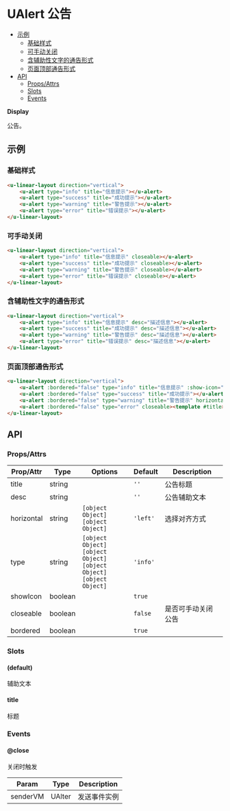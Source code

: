 <!-- 该 README.md 根据 api.yaml 和 docs/*.md 自动生成，为了方便在 GitHub 和 NPM 上查阅。如需修改，请查看源文件 -->

# UAlert 公告

- [示例](#示例)
    - [基础样式](#基础样式)
    - [可手动关闭](#可手动关闭)
    - [含辅助性文字的通告形式](#含辅助性文字的通告形式)
    - [页面顶部通告形式](#页面顶部通告形式)
- [API]()
    - [Props/Attrs](#propsattrs)
    - [Slots](#slots)
    - [Events](#events)

**Display**

公告。

## 示例
### 基础样式

``` html
<u-linear-layout direction="vertical">
    <u-alert type="info" title="信息提示"></u-alert>
    <u-alert type="success" title="成功提示"></u-alert>
    <u-alert type="warning" title="警告提示"></u-alert>
    <u-alert type="error" title="错误提示"></u-alert>
</u-linear-layout>
```

### 可手动关闭

``` html
<u-linear-layout direction="vertical">
    <u-alert type="info" title="信息提示" closeable></u-alert>
    <u-alert type="success" title="成功提示" closeable></u-alert>
    <u-alert type="warning" title="警告提示" closeable></u-alert>
    <u-alert type="error" title="错误提示" closeable></u-alert>
</u-linear-layout>
```

### 含辅助性文字的通告形式

``` html
<u-linear-layout direction="vertical">
    <u-alert type="info" title="信息提示" desc="描述信息"></u-alert>
    <u-alert type="success" title="成功提示" desc="描述信息"></u-alert>
    <u-alert type="warning" title="警告提示" desc="描述信息"></u-alert>
    <u-alert type="error" title="错误提示" desc="描述信息"></u-alert>
</u-linear-layout>
```

### 页面顶部通告形式

``` html
<u-linear-layout direction="vertical">
    <u-alert :bordered="false" type="info" title="信息提示" :show-icon="false"></u-alert>
    <u-alert :bordered="false" type="success" title="成功提示"></u-alert>
    <u-alert :bordered="false" type="warning" title="警告提示" horizontal="center"></u-alert>
    <u-alert :bordered="false" type="error" closeable><template #title>标题提示slot</template>描述信息slot</u-alert>
</u-linear-layout>
```

## API
### Props/Attrs

| Prop/Attr | Type | Options | Default | Description |
| --------- | ---- | ------- | ------- | ----------- |
| title | string |  | `''` | 公告标题 |
| desc | string |  | `''` | 公告辅助文本 |
| horizontal | string | `[object Object]`<br/>`[object Object]` | `'left'` | 选择对齐方式 |
| type | string | `[object Object]`<br/>`[object Object]`<br/>`[object Object]`<br/>`[object Object]` | `'info'` |  |
| showIcon | boolean |  | `true` |  |
| closeable | boolean |  | `false` | 是否可手动关闭公告 |
| bordered | boolean |  | `true` |  |

### Slots

#### (default)

辅助文本

#### title

标题

### Events

#### @close

关闭时触发

| Param | Type | Description |
| ----- | ---- | ----------- |
| senderVM | UAlter | 发送事件实例 |

